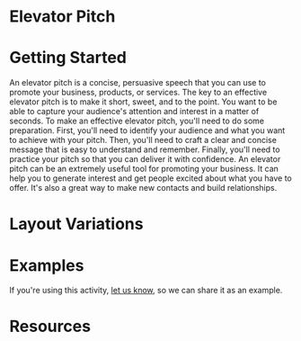 # Elevator Pitch

# Getting Started

An elevator pitch is a concise, persuasive speech that you can use to promote your business, products, or services. The key to an effective elevator pitch is to make it short, sweet, and to the point. You want to be able to capture your audience's attention and interest in a matter of seconds. To make an effective elevator pitch, you'll need to do some preparation. First, you'll need to identify your audience and what you want to achieve with your pitch. Then, you'll need to craft a clear and concise message that is easy to understand and remember. Finally, you'll need to practice your pitch so that you can deliver it with confidence. An elevator pitch can be an extremely useful tool for promoting your business. It can help you to generate interest and get people excited about what you have to offer. It's also a great way to make new contacts and build relationships.

# Layout Variations

# Examples
If you're using this activity, [let us know](https://github.com/Standards-and-Practices/structured-rapid-development/issues/new?assignees=&labels=documentation&template=example-submission.md&title=Example+of+%5Byour+pattern+here%5D), so we can share it as an example.
# Resources